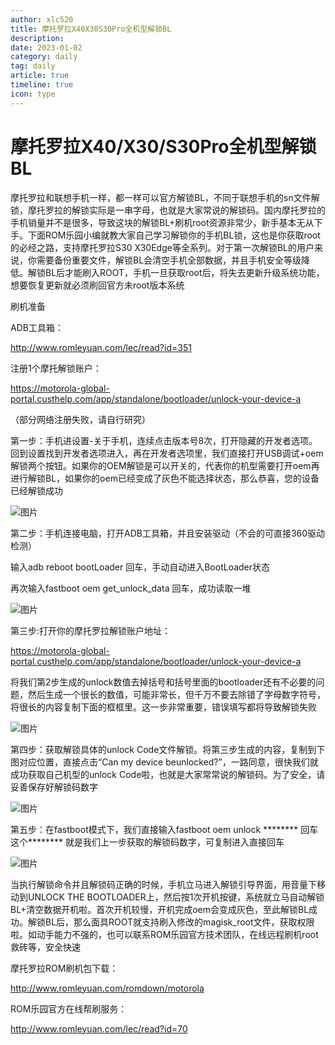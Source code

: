```yaml
---
author: xlc520
title: 摩托罗拉X40X30S30Pro全机型解锁BL
description: 
date: 2023-01-02
category: daily
tag: daily
article: true
timeline: true
icon: type
---
```


# 摩托罗拉X40/X30/S30Pro全机型解锁BL

摩托罗拉和联想手机一样，都一样可以官方解锁BL，不同于联想手机的sn文件解锁，摩托罗拉的解锁实际是一串字母，也就是大家常说的解锁码。国内摩托罗拉的手机销量并不是很多，导致这块的解锁BL+刷机root资源非常少，新手基本无从下手。下面ROM乐园小编就教大家自己学习解锁你的手机BL锁，这也是你获取root的必经之路，支持摩托罗拉S30 X30Edge等全系列。对于第一次解锁BL的用户来说，你需要备份重要文件，解锁BL会清空手机全部数据，并且手机安全等级降低。解锁BL后才能刷入ROOT，手机一旦获取root后，将失去更新升级系统功能，想要恢复更新就必须刷回官方未root版本系统

刷机准备

ADB工具箱：

http://www.romleyuan.com/lec/read?id=351

注册1个摩托解锁账户：

https://motorola-global-portal.custhelp.com/app/standalone/bootloader/unlock-your-device-a

（部分网络注册失败，请自行研究）

第一步：手机进设置-关于手机，连续点击版本号8次，打开隐藏的开发者选项。回到设置找到开发者选项进入，再在开发者选项里，我们直接打开USB调试+oem解锁两个按钮。如果你的OEM解锁是可以开关的，代表你的机型需要打开oem再进行解锁BL，如果你的oem已经变成了灰色不能选择状态，那么恭喜，您的设备已经解锁成功



![图片](https://static.xlc520.ml/blogImage/640-1672653580048-0.jpeg)

第二步：手机连接电脑，打开ADB工具箱，并且安装驱动（不会的可直接360驱动检测）

输入adb reboot bootLoader 回车，手动自动进入BootLoader状态

再次输入fastboot oem get_unlock_data 回车，成功读取一堆

![图片](https://static.xlc520.ml/blogImage/640-1672653580048-1.jpeg)

第三步:打开你的摩托罗拉解锁账户地址：

https://motorola-global-portal.custhelp.com/app/standalone/bootloader/unlock-your-device-a

将我们第2步生成的unlock数值去掉括号和括号里面的bootloader还有不必要的问题，然后生成一个很长的数值，可能非常长，但千万不要去除错了字母数字符号，将很长的内容复制下面的框框里。这一步非常重要，错误填写都将导致解锁失败

![图片](https://static.xlc520.ml/blogImage/640-1672653580048-2.jpeg)

第四步：获取解锁具体的unlock Code文件解锁。将第三步生成的内容，复制到下图对应位置，直接点击“Can my device beunlocked?”，一路同意，很快我们就成功获取自己机型的unlock Code啦，也就是大家常常说的解锁码。为了安全，请妥善保存好解锁码数字

![图片](https://static.xlc520.ml/blogImage/640-1672653580048-3.jpeg)

第五步：在fastboot模式下，我们直接输入fastboot oem  unlock ******** 回车这个******** 就是我们上一步获取的解锁码数字，可复制进入直接回车

![图片](https://static.xlc520.ml/blogImage/640-1672653580048-4.jpeg)

当执行解锁命令并且解锁码正确的时候，手机立马进入解锁引导界面，用音量下移动到UNLOCK THE BOOTLOADER上，然后按1次开机按键，系统就立马自动解锁BL+清空数据开机啦。首次开机较慢，开机完成oem会变成灰色，至此解锁BL成功。解锁BL后，那么面具ROOT就支持刷入修改的magisk_root文件，获取权限啦。如动手能力不强的，也可以联系ROM乐园官方技术团队，在线远程刷机root救砖等，安全快速

摩托罗拉ROM刷机包下载：

http://www.romleyuan.com/romdown/motorola

ROM乐园官方在线帮刷服务：

http://www.romleyuan.com/lec/read?id=70